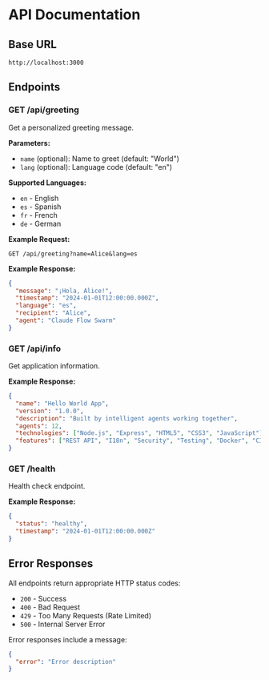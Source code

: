 # API Documentation

## Base URL
```
http://localhost:3000
```

## Endpoints

### GET /api/greeting

Get a personalized greeting message.

**Parameters:**
- `name` (optional): Name to greet (default: "World")
- `lang` (optional): Language code (default: "en")

**Supported Languages:**
- `en` - English
- `es` - Spanish
- `fr` - French
- `de` - German

**Example Request:**
```
GET /api/greeting?name=Alice&lang=es
```

**Example Response:**
```json
{
  "message": "¡Hola, Alice!",
  "timestamp": "2024-01-01T12:00:00.000Z",
  "language": "es",
  "recipient": "Alice",
  "agent": "Claude Flow Swarm"
}
```

### GET /api/info

Get application information.

**Example Response:**
```json
{
  "name": "Hello World App",
  "version": "1.0.0",
  "description": "Built by intelligent agents working together",
  "agents": 12,
  "technologies": ["Node.js", "Express", "HTML5", "CSS3", "JavaScript"],
  "features": ["REST API", "I18n", "Security", "Testing", "Docker", "CI/CD"]
}
```

### GET /health

Health check endpoint.

**Example Response:**
```json
{
  "status": "healthy",
  "timestamp": "2024-01-01T12:00:00.000Z"
}
```

## Error Responses

All endpoints return appropriate HTTP status codes:
- `200` - Success
- `400` - Bad Request
- `429` - Too Many Requests (Rate Limited)
- `500` - Internal Server Error

Error responses include a message:
```json
{
  "error": "Error description"
}
```
